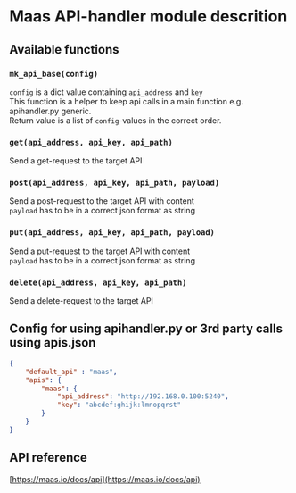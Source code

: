 # Maas API-handler module descrition

## Available functions

### `mk_api_base(config)`

`config` is a dict value containing `api_address` and `key`  
This function is a helper to keep api calls in a main function e.g. apihandler.py generic.  
Return value is a list of `config`-values in the correct order.

### `get(api_address, api_key, api_path)`

Send a get-request to the target API

### `post(api_address, api_key, api_path, payload)`

Send a post-request to the target API with content  
`payload` has to be in a correct json format as string

### `put(api_address, api_key, api_path, payload)`

Send a put-request to the target API with content  
`payload` has to be in a correct json format as string

### `delete(api_address, api_key, api_path)`

Send a delete-request to the target API

## Config for using apihandler.py or 3rd party calls using apis.json

```json
{
    "default_api" : "maas",
    "apis": {
        "maas": {
            "api_address": "http://192.168.0.100:5240",
            "key": "abcdef:ghijk:lmnopqrst"
        }
    }
}
```

## API reference

[https://maas.io/docs/api](https://maas.io/docs/api)
